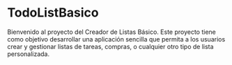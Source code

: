 # TodoListBasico
 Bienvenido al proyecto del Creador de Listas Básico. Este proyecto tiene como objetivo desarrollar una aplicación sencilla que permita a los usuarios crear y gestionar listas de tareas, compras, o cualquier otro tipo de lista personalizada. 
